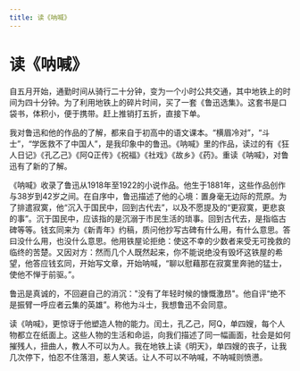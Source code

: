 ```yaml
---
title: 读《呐喊》
---
```


# 读《呐喊》

自五月开始，通勤时间从骑行二十分钟，变为一个小时公共交通，其中地铁上的时间为四十分钟。为了利用地铁上的碎片时间，买了一套《鲁迅选集》。这套书是口袋书，体积小，便于携带。赶上推销打五折，直接下单。

我对鲁迅和他的作品的了解，都来自于初高中的语文课本。“横眉冷对”，“斗士”，“学医救不了中国人”，是我印象中的鲁迅。《呐喊》里的作品，读过的有《狂人日记》《孔乙己》《阿Q正传》《祝福》《社戏》《故乡》《药》。重读《呐喊》，对鲁迅有了新的了解。

《呐喊》收录了鲁迅从1918年至1922的小说作品。他生于1881年，这些作品创作与38岁到42岁之间。在自序中，鲁迅描述了他的心境：置身毫无边际的荒原。为了排遣寂寞，他“沉入于国民中，回到古代去”，以及不愿提及的“更寂寞，更悲哀的事”。沉于国民中，应该指的是沉溺于市民生活的琐事。回到古代去，是指临古碑等等。钱玄同来为《新青年》约稿，质问他抄写古碑有什么用，有什么意思。答曰没什么用，也没什么意思。他用铁屋论拒绝：使这不幸的少数者来受无可挽救的临终的苦楚。又因对方：然而几个人既然起来，你不能说绝没有毁坏这铁屋的希望，他答应钱玄同，开始写文章，开始呐喊，“聊以慰藉那在寂寞里奔驰的猛士，使他不惮于前驱。”。

鲁迅是真诚的，不回避自己的消沉："没有了年轻时候的慷慨激昂"。他自评“绝不是振臂一呼应者云集的英雄”。称他为斗士，我想鲁迅不会同意。

读《呐喊》，更惊讶于他塑造人物的能力。闰土，孔乙己，阿Q，单四嫂，每个人物都立在纸面上。这些人物的生活和命运，向我们描述了同一幅画面，社会是如何摧残人，扭曲人，教人不可以为人。我在地铁上读《明天》，单四嫂的丧子，让我几次停下，怕忍不住落泪，惹人笑话。让人不可以不呐喊，不呐喊则愤懑。